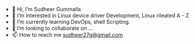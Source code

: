 - 👋 Hi, I’m Sudheer Gummalla
- 👀 I’m interested in Linux device driver Development, Linux rileated  A - Z
- 🌱 I’m currently learning DevOps, shell Scripting.
- 💞️ I’m looking to collaborate on ...
- 📫 How to reach me sudheer27g@gmail.com

<!---
sudheer270/sudheer270 is a ✨ special ✨ repository because its `README.md` (this file) appears on your GitHub profile.
You can click the Preview link to take a look at your changes.
--->
